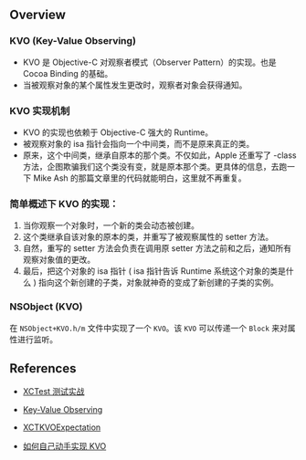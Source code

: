 
## Overview

### KVO (Key-Value Observing)

* KVO 是 Objective-C 对观察者模式（Observer Pattern）的实现。也是 Cocoa Binding 的基础。
* 当被观察对象的某个属性发生更改时，观察者对象会获得通知。

### KVO 实现机制

* KVO 的实现也依赖于 Objective-C 强大的 Runtime。
* 被观察对象的 isa 指针会指向一个中间类，而不是原来真正的类。
* 原来，这个中间类，继承自原本的那个类。不仅如此，Apple 还重写了 -class 方法，企图欺骗我们这个类没有变，就是原本那个类。更具体的信息，去跑一下 Mike Ash 的那篇文章里的代码就能明白，这里就不再重复。

### 简单概述下 KVO 的实现：

1. 当你观察一个对象时，一个新的类会动态被创建。
2. 这个类继承自该对象的原本的类，并重写了被观察属性的 setter 方法。
3. 自然，重写的 setter 方法会负责在调用原 setter 方法之前和之后，通知所有观察对象值的更改。
4. 最后，把这个对象的 isa 指针 ( isa 指针告诉 Runtime 系统这个对象的类是什么 ) 指向这个新创建的子类，对象就神奇的变成了新创建的子类的实例。

### NSObject (KVO)

在 `NSObject+KVO.h/m` 文件中实现了一个 `KVO`。该 `KVO` 可以传递一个 `Block` 来对属性进行监听。

## References

* [XCTest 测试实战](https://www.objccn.io/issue-15-2/)

* [Key-Value Observing](http://nshipster.cn/key-value-observing/)

* [XCTKVOExpectation](https://developer.apple.com/documentation/xctest/xctkvoexpectation?language=objc)

* [如何自己动手实现 KVO](http://tech.glowing.com/cn/implement-kvo/)
